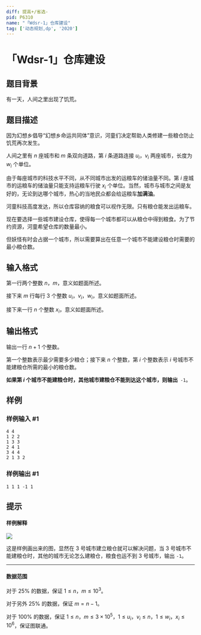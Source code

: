 ```yaml
---
diff: 提高+/省选-
pid: P6310
name: "「Wdsr-1」仓库建设"
tag: ['动态规划,dp', '2020']
---
```

# 「Wdsr-1」仓库建设
## 题目背景

有一天，人间之里出现了饥荒。
## 题目描述

因为幻想乡倡导“幻想乡命运共同体”意识，河童们决定帮助人类修建一些粮仓防止饥荒再次发生。

人间之里有 $n$ 座城市和 $m$ 条双向道路，第 $i$ 条道路连接 $u_i，v_i$ 两座城市，长度为 $w_i$ 个单位。

由于每座城市的科技水平不同，从不同城市出发的运粮车的储油量不同。第 $i$ 座城市的运粮车的储油量只能支持运粮车行驶 $x_i$ 个单位。当然，城市与城市之间是友好的，无论到达哪个城市，热心的当地民众都会给运粮车**加满油**。

河童科技高度发达，所以仓库容纳的粮食可以视作无限。只有粮仓能发出运粮车。

现在要选择一些城市建设仓库，使得每一个城市都可以从粮仓中得到粮食。为了节约资源，河童希望仓库的数量最小。

但妖怪有时会占据一个城市，所以需要算出在任意一个城市不能建设粮仓时需要的最小粮仓数。
## 输入格式

第一行两个整数 $n，m$，意义如题面所述。

接下来 $m$ 行每行 3 个整数 $u_i，v_i，w_i$，意义如题面所述。

接下来一行 $n$ 个整数 $x_i$，意义如题面所述。
## 输出格式

输出一行 $n+1$ 个整数。  

第一个整数表示最少需要多少粮仓；接下来 $n$ 个整数，第 $i$ 个整数表示 $i$ 号城市不能建粮仓所需的最小的粮仓数。

**如果第 $i$ 个城市不能建粮仓时，其他城市建粮仓不能到达这个城市，则输出**` -1`。
## 样例

### 样例输入 #1
```
4 4
1 2 2
1 3 3
2 4 1
3 4 4
2 1 3 2
```
### 样例输出 #1
```
1 1 1 -1 1
```
## 提示

#### 样例解释
![](https://cdn.luogu.com.cn/upload/image_hosting/jg6fg91l.png)

这是样例画出来的图，显然在 3 号城市建立粮仓就可以解决问题，当 3 号城市不能建粮仓时，其他的城市无论怎么建粮仓，粮食也运不到 3 号城市，输出 ```-1```。

---

#### 数据范围

对于 $25\%$ 的数据，保证 $1\le n，m\le 10 ^ 3$。  

对于另外 $25\%$ 的数据，保证 $m=n-1$。  

对于 $100\%$ 的数据，保证 $1\le n，m \le 3\times 10^5，1\le u_i，v_i\le n，1\le w_i，x_i\le 10^6$，保证图联通。
